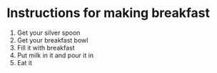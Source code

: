 # Instructions for making breakfast

1. Get your silver spoon
1. Get your breakfast bowl
1. Fill it with breakfast
1. Put milk in it and pour it in
1. Eat it

